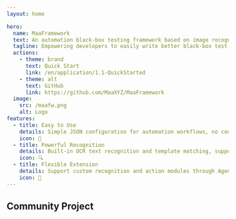 ```yaml
---
layout: home

hero:
  name: MaaFramework
  text: An automation black-box testing framework based on image recognition
  tagline: Empowering developers to easily write better black-box test programs.
  actions:
    - theme: brand
      text: Quick Start
      link: /en/application/1.1-QuickStarted
    - theme: alt
      text: GitHub
      link: https://github.com/MaaXYZ/MaaFramework
  image:
    src: /maafw.png
    alt: Logo
features:
  - title: Easy to Use
    details: Simple JSON configuration for automation workflows, no coding skills required. Perfect for beginners to get started quickly.
    icon: 🚀
  - title: Powerful Recognition
    details: Built-in OCR text recognition and template matching, supporting multiple recognition methods for various scenarios.
    icon: 🔍
  - title: Flexible Extension
    details: Support custom recognition and action modules through Agent Server, seamlessly integrate your own business logic.
    icon: 🔧
---
```


<h2 class="maa-title">Community Project</h2>

<section class="maa-project-list">

  <script setup>
    import Project from "../components/Project.vue"
    import { projects } from "../assets/data/projects.ts"
  </script>

  <Project v-for="project in projects" :title="project.name" :desc="project.enDesc" :logo="project.logo" :stack="project.stack" :link="project.link" />

</section>

